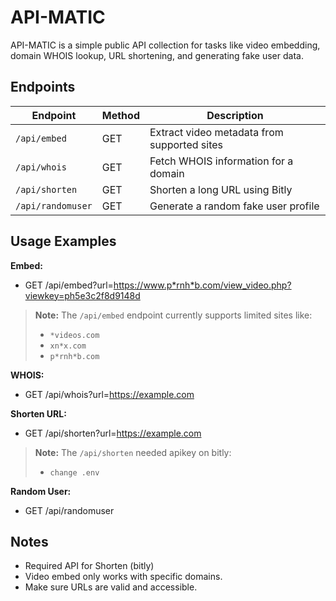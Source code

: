 
# API-MATIC

API-MATIC is a simple public API collection for tasks like video embedding, domain WHOIS lookup, URL shortening, and generating fake user data.

## Endpoints

| Endpoint          | Method | Description                                      |
|-------------------|--------|--------------------------------------------------|
| `/api/embed`      | GET    | Extract video metadata from supported sites      |
| `/api/whois`      | GET    | Fetch WHOIS information for a domain             |
| `/api/shorten`    | GET    | Shorten a long URL using Bitly                   |
| `/api/randomuser` | GET    | Generate a random fake user profile              |

## Usage Examples

**Embed:**

- GET /api/embed?url=https://www.p*rnh*b.com/view_video.php?viewkey=ph5e3c2f8d9148d

> **Note:** The `/api/embed` endpoint currently supports limited sites like:
> - `*videos.com`
> - `xn*x.com`
> - `p*rnh*b.com`

**WHOIS:**

- GET /api/whois?url=https://example.com

**Shorten URL:**

- GET /api/shorten?url=https://example.com
> **Note:** The `/api/shorten` needed apikey on bitly:
> - `change .env`

**Random User:**

- GET /api/randomuser

## Notes

- Required API for Shorten (bitly)
- Video embed only works with specific domains.
- Make sure URLs are valid and accessible.
